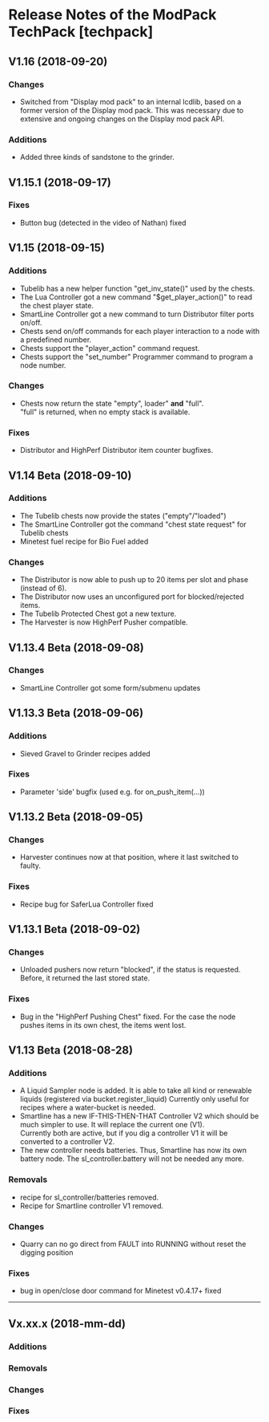 # Release Notes of the ModPack TechPack [techpack]


## V1.16 (2018-09-20)

### Changes
- Switched from "Display mod pack" to an internal lcdlib, based
  on a former version of the Display mod pack. This was necessary
  due to extensive and ongoing changes on the Display mod pack API.

### Additions
- Added three kinds of sandstone to the grinder.



## V1.15.1 (2018-09-17)

### Fixes
- Button bug (detected in the video of Nathan) fixed



## V1.15 (2018-09-15)

### Additions
- Tubelib has a new helper function "get_inv_state()" used by the chests.
- The Lua Controller got a new command "$get_player_action()" to read the chest player state.
- SmartLine Controller got a new command to turn Distributor filter ports on/off.
- Chests send on/off commands for each player interaction to a node with a predefined number.
- Chests support the "player_action" command request.
- Chests support the "set_number" Programmer command to program a node number.

### Changes
- Chests now return the state "empty", loader" **and** "full".  
  "full" is returned, when no empty stack is available.

### Fixes
- Distributor and HighPerf Distributor item counter bugfixes.



## V1.14 Beta (2018-09-10)

### Additions
- The Tubelib chests now provide the states ("empty"/"loaded")
- The SmartLine Controller got the command "chest state request" for Tubelib chests
- Minetest fuel recipe for Bio Fuel added

### Changes
- The Distributor is now able to push up to 20 items per slot and phase (instead of 6).
- The Distributor now uses an unconfigured port for blocked/rejected items.
- The Tubelib Protected Chest got a new texture.
- The Harvester is now HighPerf Pusher compatible.


## V1.13.4 Beta (2018-09-08)

### Changes
- SmartLine Controller got some form/submenu updates



## V1.13.3 Beta (2018-09-06)

### Additions
- Sieved Gravel to Grinder recipes added

### Fixes
- Parameter 'side' bugfix (used e.g. for on_push_item(...)) 



## V1.13.2 Beta (2018-09-05)

### Changes
- Harvester continues now at that position, where it last switched to faulty.

### Fixes
- Recipe bug for SaferLua Controller fixed



## V1.13.1 Beta (2018-09-02)

### Changes
- Unloaded pushers now return "blocked", if the status is requested.
  Before, it returned the last stored state.

### Fixes
- Bug in the "HighPerf Pushing Chest" fixed. For the case the node pushes items
  in its own chest, the items went lost.



## V1.13 Beta (2018-08-28)

### Additions
- A Liquid Sampler node is added. It is able to take all kind or renewable liquids (registered via bucket.register_liquid)
  Currently only useful for recipes where a water-bucket is needed.
- Smartline has a new IF-THIS-THEN-THAT Controller V2 which should be much simpler to use. 
  It will replace the current one (V1).  
  Currently both are active, but if you dig a controller V1 it will be converted to a controller V2.
- The new controller needs batteries. Thus, Smartline has now its own battery node. The sl_controller.battery will not be
  needed any more.

### Removals
- recipe for sl_controller/batteries removed.
- Recipe for Smartline controller V1 removed.

### Changes
- Quarry can no go direct from FAULT into RUNNING without reset the digging position

### Fixes
- bug in open/close door command for Minetest v0.4.17+ fixed




-------------------------------------------------------------
## Vx.xx.x (2018-mm-dd)

### Additions

### Removals

### Changes

### Fixes
